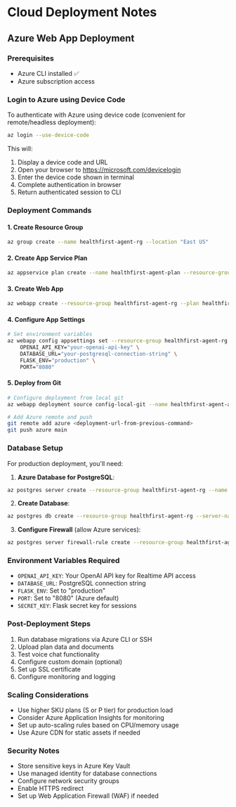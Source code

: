 # Cloud Deployment Notes

## Azure Web App Deployment

### Prerequisites
- Azure CLI installed ✅
- Azure subscription access

### Login to Azure using Device Code
To authenticate with Azure using device code (convenient for remote/headless deployment):

```bash
az login --use-device-code
```

This will:
1. Display a device code and URL
2. Open your browser to https://microsoft.com/devicelogin
3. Enter the device code shown in terminal
4. Complete authentication in browser
5. Return authenticated session to CLI

### Deployment Commands

#### 1. Create Resource Group
```bash
az group create --name healthfirst-agent-rg --location "East US"
```

#### 2. Create App Service Plan
```bash
az appservice plan create --name healthfirst-agent-plan --resource-group healthfirst-agent-rg --sku B1 --is-linux
```

#### 3. Create Web App
```bash
az webapp create --resource-group healthfirst-agent-rg --plan healthfirst-agent-plan --name healthfirst-agent-app --runtime "PYTHON:3.11" --startup-file "main.py"
```

#### 4. Configure App Settings
```bash
# Set environment variables
az webapp config appsettings set --resource-group healthfirst-agent-rg --name healthfirst-agent-app --settings \
    OPENAI_API_KEY="your-openai-api-key" \
    DATABASE_URL="your-postgresql-connection-string" \
    FLASK_ENV="production" \
    PORT="8080"
```

#### 5. Deploy from Git
```bash
# Configure deployment from local git
az webapp deployment source config-local-git --name healthfirst-agent-app --resource-group healthfirst-agent-rg

# Add Azure remote and push
git remote add azure <deployment-url-from-previous-command>
git push azure main
```

### Database Setup
For production deployment, you'll need:

1. **Azure Database for PostgreSQL**:
```bash
az postgres server create --resource-group healthfirst-agent-rg --name healthfirst-db --location "East US" --admin-user dbadmin --admin-password <secure-password> --sku-name GP_Gen5_2
```

2. **Create Database**:
```bash
az postgres db create --resource-group healthfirst-agent-rg --server-name healthfirst-db --name healthfirstdb
```

3. **Configure Firewall** (allow Azure services):
```bash
az postgres server firewall-rule create --resource-group healthfirst-agent-rg --server healthfirst-db --name AllowAzureServices --start-ip-address 0.0.0.0 --end-ip-address 0.0.0.0
```

### Environment Variables Required
- `OPENAI_API_KEY`: Your OpenAI API key for Realtime API access
- `DATABASE_URL`: PostgreSQL connection string
- `FLASK_ENV`: Set to "production"
- `PORT`: Set to "8080" (Azure default)
- `SECRET_KEY`: Flask secret key for sessions

### Post-Deployment Steps
1. Run database migrations via Azure CLI or SSH
2. Upload plan data and documents
3. Test voice chat functionality
4. Configure custom domain (optional)
5. Set up SSL certificate
6. Configure monitoring and logging

### Scaling Considerations
- Use higher SKU plans (S or P tier) for production load
- Consider Azure Application Insights for monitoring
- Set up auto-scaling rules based on CPU/memory usage
- Use Azure CDN for static assets if needed

### Security Notes
- Store sensitive keys in Azure Key Vault
- Use managed identity for database connections
- Configure network security groups
- Enable HTTPS redirect
- Set up Web Application Firewall (WAF) if needed